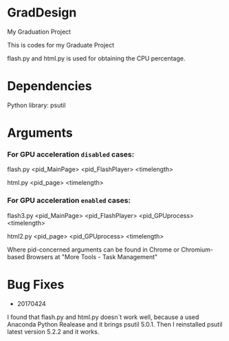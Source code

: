 # GradDesign
My Graduation Project

This is codes for my Graduate Project

flash.py and html.py is used for obtaining the CPU percentage.

# Dependencies
Python library: psutil


# Arguments

### For GPU acceleration `disabled` cases:
flash.py \<pid_MainPage> \<pid_FlashPlayer> \<timelength>

html.py \<pid_page> \<timelength>

### For GPU acceleration `enabled` cases:
flash3.py \<pid_MainPage> \<pid_FlashPlayer> \<pid_GPUprocess> \<timelength>

html2.py \<pid_page> \<pid_GPUprocess> \<timelength>

Where pid-concerned arguments can be found in Chrome or Chromium-based Browsers at \"More Tools - Task Management\"


# Bug Fixes
- 20170424 

I found that flash.py and html.py doesn\`t work well, because a used Anaconda Python Realease and it brings psutil 5.0.1. Then I reinstalled psutil latest version 5.2.2 and it works.

